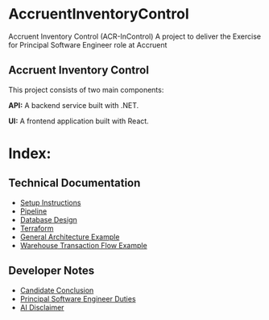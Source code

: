 # AccruentInventoryControl
Accruent Inventory Control (ACR-InControl) A project to deliver the Exercise for Principal Software Engineer role at Accruent

## Accruent Inventory Control
This project consists of two main components:

**API:** A backend service built with .NET.

**UI:** A frontend application built with React.

# Index:

## Technical Documentation

- [Setup Instructions](./Documents/TechnicalDocumentation/Setup.md)
- [Pipeline](./Documents/TechnicalDocumentation/Pipeline.md)
- [Database Design](./Documents/TechnicalDocumentation/DatabaseDesign.md)
- [Terraform](./Documents/TechnicalDocumentation/Terraform.md)
- [General Architecture Example](./Documents/TechnicalDocumentation/GeneralArchitectureExample.md)
- [Warehouse Transaction Flow Example](./Documents/TechnicalDocumentation/WarehouseTransactionFlowExample.md)

## Developer Notes

- [Candidate Conclusion](./Documents/DeveloperNotes/CandidateConclusion.md)
- [Principal Software Engineer Duties](./Documents/DeveloperNotes/PrincipalEngineerDuties.md)
- [AI Disclaimer](./Documents/DeveloperNotes/AIDisclaimer.md)

